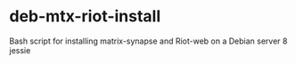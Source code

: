# deb-mtx-riot-install
  Bash script for installing matrix-synapse and Riot-web on a Debian server 8 jessie
